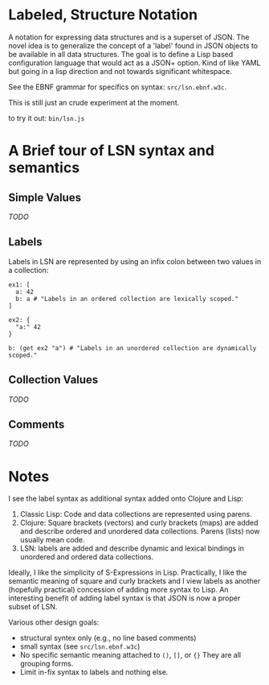 # Labeled, Structure Notation

A notation for expressing data structures and is a superset of JSON. The novel
idea is to generalize the concept of a 'label' found in JSON objects to be
available in all data structures. The goal is to define a Lisp based
configuration language that would act as a JSON+ option. Kind of like YAML but
going in a lisp direction and not towards significant whitespace.

See the EBNF grammar for specifics on syntax: `src/lsn.ebnf.w3c`.

This is still just an crude experiment at the moment.

to try it out: `bin/lsn.js`

# A Brief tour of LSN syntax and semantics

## Simple Values
_TODO_

## Labels

Labels in LSN are represented by using an infix colon between two values in a
collection:
```
ex1: [
  a: 42
  b: a # "Labels in an ordered collection are lexically scoped."
]

ex2: {
  "a:" 42
}

b: (get ex2 "a") # "Labels in an unordered collection are dynamically scoped."
```

## Collection Values
_TODO_

##  Comments
_TODO_

# Notes

I see the label syntax as additional syntax added onto Clojure and Lisp:
1. Classic Lisp: Code and data collections are represented using parens.
2. Clojure: Square brackets (vectors) and curly brackets (maps) are added and
   describe ordered and unordered data collections. Parens (lists) now usually
   mean code.
3. LSN: labels are added and describe dynamic and lexical bindings in unordered
   and ordered data collections.

Ideally, I like the simplicity of S-Expressions in Lisp. Practically, I like
the semantic meaning of square and curly brackets and I view labels as another
(hopefully practical) concession of adding more syntax to Lisp. An interesting
benefit of adding label syntax is that JSON is now a proper subset of LSN.

Various other design goals:
- structural syntex only (e.g., no line based comments)
- small syntax (see `src/lsn.ebnf.w3c`) 
- No specific semantic meaning attached to `()`, `[]`, or `{}` They are all
  grouping forms.
- Limit in-fix syntax to labels and nothing else.
